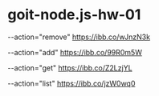 # goit-node.js-hw-01

--action="remove"
https://ibb.co/wJnzN3k

--action="add"
https://ibb.co/99R0m5W

--action="get"
https://ibb.co/Z2LzjYL

--action="list"
https://ibb.co/jzW0wq0
